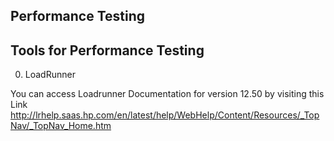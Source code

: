 ## Performance Testing

## Tools for Performance Testing

0. LoadRunner

You can access Loadrunner Documentation for version 12.50 by visiting this Link http://lrhelp.saas.hp.com/en/latest/help/WebHelp/Content/Resources/_TopNav/_TopNav_Home.htm
